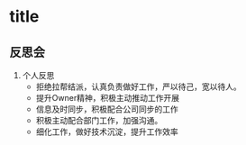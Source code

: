 # title

## 反思会

1. 个人反思
    - 拒绝拉帮结派，认真负责做好工作，严以待己，宽以待人。
    - 提升Owner精神，积极主动推动工作开展
    - 信息及时同步，积极配合公司同步的工作
    - 积极主动配合部门工作，加强沟通。
    - 细化工作，做好技术沉淀，提升工作效率